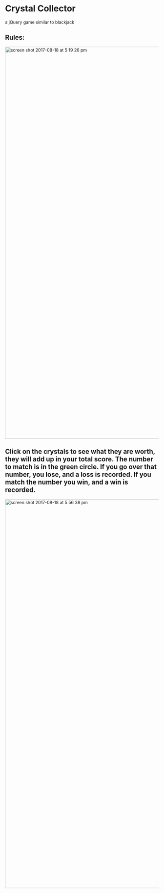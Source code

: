 # Crystal Collector
a jQuery game similar to blackjack

## Rules:

<img width="1279" alt="screen shot 2017-08-18 at 5 19 26 pm" src="https://user-images.githubusercontent.com/26096434/29480515-7212f93a-843e-11e7-9ea4-5140884654c0.png">

## Click on the crystals to see what they are worth, they will add up in your total score.  The number to match is in the green circle.  If you go over that number, you lose, and a loss is recorded.  If you match the number you win, and a win is recorded.

<img width="1269" alt="screen shot 2017-08-18 at 5 56 38 pm" src="https://user-images.githubusercontent.com/26096434/29480543-a0121c30-843e-11e7-95b8-914f84a480f7.png">
